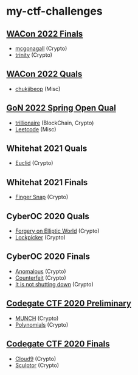 # my-ctf-challenges

## [WACon 2022 Finals](https://wacon.world/)

- [mcgonagall](WACon2022/Final/mcgonagall/) (Crypto)
- [trinity](WACon2022/Final/trinity/) (Crypto)

## [WACon 2022 Quals](https://wacon.world/)

- [chukjibeop](WACon2022/Qual/chukjibeop) (Misc)

## [GoN 2022 Spring Open Qual](https://dreamhack.io/ctf/24/)

- [trillionaire](https://dreamhack.io/wargame/challenges/475/) (BlockChain, Crypto)
- [Leetcode](https://dreamhack.io/wargame/challenges/465/) (Misc)

## Whitehat 2021 Quals

- [Euclid](https://github.com/SpieleMann/write-up/blob/main/whitehat2021/euclid/euclid_71164baef93f538ecfcc1976ab1d966f9787945999bdb0a8db34cbdebd3d58fd.tar.gz) (Crypto)

## Whitehat 2021 Finals

- [Finger Snap](https://github.com/ironore15/ctf/tree/master/2021-WHITCON/finger_snap) (Crypto)

## CyberOC 2020 Quals

- [Forgery on Elliptic World](https://github.com/leesh3288/CTF/blob/master/2020/20CyberOC/Qual/chal_files/Forgery_on_Elliptic_World_f99e825b2498024a0b99e874e6a702e8.zip) (Crypto)
- [Lockpicker](https://github.com/leesh3288/CTF/blob/master/2020/20CyberOC/Qual/chal_files/Lockpicker_65ac5b8877ed771bb578e2dfc0abb20c.zip) (Crypto)

## CyberOC 2020 Finals

- [Anomalous](https://github.com/leesh3288/CTF/blob/master/2020/20CyberOC/Final/chal_files/anomalous_b7b65b8a54d9fc32422c0fa8e0313e9a.zip) (Crypto)
- [Counterfeit](https://github.com/leesh3288/CTF/blob/master/2020/20CyberOC/Final/chal_files/counterfeit_dfcb1d5ea8a60cfc11604f8a65ac0d93.zip) (Crypto)
- [It is not shutting down](https://github.com/leesh3288/CTF/blob/master/2020/20CyberOC/Final/chal_files/it_is_not_shutting_down_f5d81338324ac46c0ee76a189eeee201.zip) (Crypto)

## [Codegate CTF 2020 Preliminary](https://ctftime.org/event/938)

- [MUNCH](codegate2020/Qual/MUNCH) (Crypto)
- [Polynomials](codegate2020/Qual/Polynomials) (Crypto)

## [Codegate CTF 2020 Finals](https://ctftime.org/event/996)

- [Cloud9](codegate2020/Final/Cloud9) (Crypto)
- [Sculptor](codegate2020/Final/Sculptor) (Crypto)